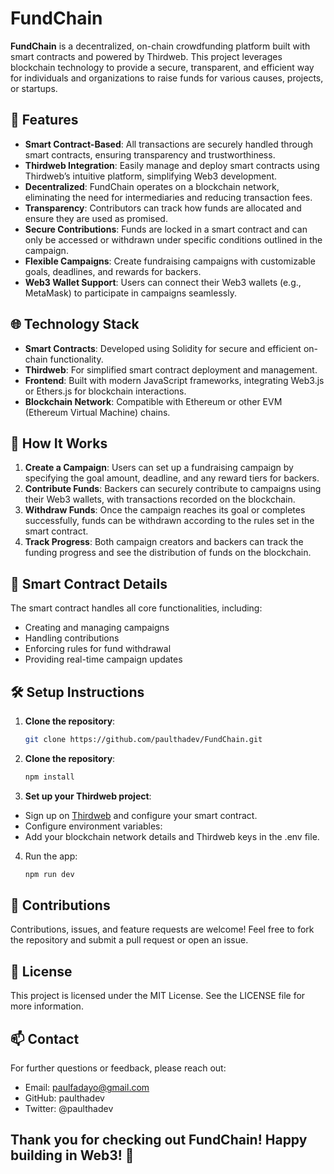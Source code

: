 # FundChain

**FundChain** is a decentralized, on-chain crowdfunding platform built with smart contracts and powered by Thirdweb. This project leverages blockchain technology to provide a secure, transparent, and efficient way for individuals and organizations to raise funds for various causes, projects, or startups.

## 🚀 Features

- **Smart Contract-Based**: All transactions are securely handled through smart contracts, ensuring transparency and trustworthiness.
- **Thirdweb Integration**: Easily manage and deploy smart contracts using Thirdweb’s intuitive platform, simplifying Web3 development.
- **Decentralized**: FundChain operates on a blockchain network, eliminating the need for intermediaries and reducing transaction fees.
- **Transparency**: Contributors can track how funds are allocated and ensure they are used as promised.
- **Secure Contributions**: Funds are locked in a smart contract and can only be accessed or withdrawn under specific conditions outlined in the campaign.
- **Flexible Campaigns**: Create fundraising campaigns with customizable goals, deadlines, and rewards for backers.
- **Web3 Wallet Support**: Users can connect their Web3 wallets (e.g., MetaMask) to participate in campaigns seamlessly.

## 🌐 Technology Stack

- **Smart Contracts**: Developed using Solidity for secure and efficient on-chain functionality.
- **Thirdweb**: For simplified smart contract deployment and management.
- **Frontend**: Built with modern JavaScript frameworks, integrating Web3.js or Ethers.js for blockchain interactions.
- **Blockchain Network**: Compatible with Ethereum or other EVM (Ethereum Virtual Machine) chains.

## 📖 How It Works

1. **Create a Campaign**: Users can set up a fundraising campaign by specifying the goal amount, deadline, and any reward tiers for backers.
2. **Contribute Funds**: Backers can securely contribute to campaigns using their Web3 wallets, with transactions recorded on the blockchain.
3. **Withdraw Funds**: Once the campaign reaches its goal or completes successfully, funds can be withdrawn according to the rules set in the smart contract.
4. **Track Progress**: Both campaign creators and backers can track the funding progress and see the distribution of funds on the blockchain.

## 📄 Smart Contract Details

The smart contract handles all core functionalities, including:

- Creating and managing campaigns
- Handling contributions
- Enforcing rules for fund withdrawal
- Providing real-time campaign updates

## 🛠️ Setup Instructions

1. **Clone the repository**: 
   ```bash
   git clone https://github.com/paulthadev/FundChain.git

2. **Clone the repository**: 
   ```bash
   npm install

3. **Set up your Thirdweb project**:
- Sign up on [Thirdweb](https://thirdweb.com/) and configure your smart contract.
- Configure environment variables:
- Add your blockchain network details and Thirdweb keys in the .env file.

4. Run the app:
   ```bash
   npm run dev

## 🤝 Contributions
Contributions, issues, and feature requests are welcome! Feel free to fork the repository and submit a pull request or open an issue.

## 📜 License
This project is licensed under the MIT License. See the LICENSE file for more information.

## 📫 Contact
For further questions or feedback, please reach out:

- Email: paulfadayo@gmail.com
- GitHub: paulthadev
- Twitter: @paulthadev

## Thank you for checking out FundChain! Happy building in Web3! 🎉

